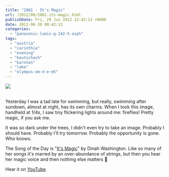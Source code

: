 ```yaml
---
title: "2081 - It's Magic"
url: /2012/06/2081-its-magic.html
publishDate: Fri, 29 Jun 2012 22:42:13 +0000
date: 2012-06-30 00:42:13
categories: 
  - "panasonic-lumix-g-142-5-asph"
tags: 
  - "austria"
  - "carinthia"
  - "evening"
  - "keutschach"
  - "karnten"
  - "lake"
  - "olympus-om-d-e-m5"
---
```

<div class="container">
<div class="center"><a target="_blank" href="https://d25zfm9zpd7gm5.cloudfront.net/1200x1200/2012/20120628_214619_lr.jpg"><img src="https://d25zfm9zpd7gm5.cloudfront.net/0600x0600/2012/20120628_214619_lr.jpg" /></a></div>
</div>
<br />

Yesterday I was a tad late for swimming, but really, swimming after sundown, almost at night, has its own charms. When I took this image, handheld at 1/4s, I saw tiny flickering lights around me: fireflies! Pretty magic, if you ask me.

 It was so dark under the trees, I didn't even try to take an image. Probably I should have. Probably I'll try tomorrow. Probably the opportunity is gone. Who knows.

The Song of the Day is "<a href="http://www.lyricsmode.com/lyrics/d/doris_day/its_magic.html" target="_blank">It's Magic</a>" by Dinah Washington. Like so many of her songs it's marred by an over-abundance of strings, but then you hear her magic voice and then nothing else matters 🙂

Hear it on <a href="http://www.youtube.com/watch?v=k6KFxKBjxws" target="_blank">YouTube</a>.
